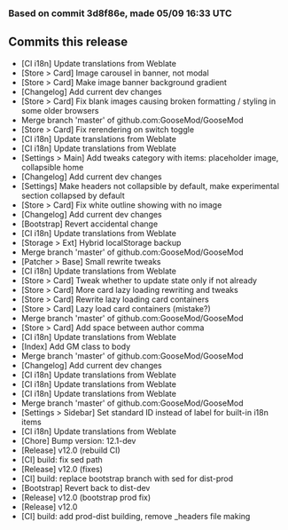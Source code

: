 ### Based on commit 3d8f86e, made 05/09 16:33 UTC
## Commits this release
  - [CI i18n] Update translations from Weblate
  - [Store > Card] Image carousel in banner, not modal
  - [Store > Card] Make image banner background gradient
  - [Changelog] Add current dev changes
  - [Store > Card] Fix blank images causing broken formatting / styling in some older browsers
  - Merge branch 'master' of github.com:GooseMod/GooseMod
  - [Store > Card] Fix rerendering on switch toggle
  - [CI i18n] Update translations from Weblate
  - [CI i18n] Update translations from Weblate
  - [Settings > Main] Add tweaks category with items: placeholder image, collapsible home
  - [Changelog] Add current dev changes
  - [Settings] Make headers not collapsible by default, make experimental section collapsed by default
  - [Store > Card] Fix white outline showing with no image
  - [Changelog] Add current dev changes
  - [Bootstrap] Revert accidental change
  - [CI i18n] Update translations from Weblate
  - [Storage > Ext] Hybrid localStorage backup
  - Merge branch 'master' of github.com:GooseMod/GooseMod
  - [Patcher > Base] Small rewrite tweaks
  - [CI i18n] Update translations from Weblate
  - [Store > Card] Tweak whether to update state only if not already
  - [Store > Card] More card lazy loading rewriting and tweaks
  - [Store > Card] Rewrite lazy loading card containers
  - [Store > Card] Lazy load card containers (mistake?)
  - Merge branch 'master' of github.com:GooseMod/GooseMod
  - [Store > Card] Add space between author comma
  - [CI i18n] Update translations from Weblate
  - [Index] Add GM class to body
  - Merge branch 'master' of github.com:GooseMod/GooseMod
  - [Changelog] Add current dev changes
  - [CI i18n] Update translations from Weblate
  - [CI i18n] Update translations from Weblate
  - [CI i18n] Update translations from Weblate
  - Merge branch 'master' of github.com:GooseMod/GooseMod
  - [Settings > Sidebar] Set standard ID instead of label for built-in i18n items
  - [CI i18n] Update translations from Weblate
  - [Chore] Bump version: 12.1-dev
  - [Release] v12.0 (rebuild CI)
  - [CI] build: fix sed path
  - [Release] v12.0 (fixes)
  - [CI] build: replace bootstrap branch with sed for dist-prod
  - [Bootstrap] Revert back to dist-dev
  - [Release] v12.0 (bootstrap prod fix)
  - [Release] v12.0
  - [CI] build: add prod-dist building, remove _headers file making
